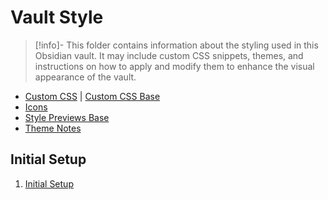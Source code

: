 # Vault Style

> [!info]-
> This folder contains information about the styling used in this Obsidian vault. It may include custom CSS snippets, themes, and instructions on how to apply and modify them to enhance the visual appearance of the vault.

- [Custom CSS](css/Custom%20CSS.md) | [Custom CSS Base](css/Custom%20CSS.base)
- [Icons](Icons.md)
- [Style Previews Base](style%20previews/Style%20Previews.base)
- [Theme Notes](themes/Theme%20Notes.md)

## Initial Setup

1. [Initial Setup](css/Custom%20CSS.md#Initial%20Setup)
